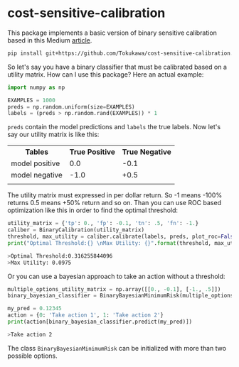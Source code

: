 # cost-sensitive-calibration

This package implements a basic version of binary sensitive calibration based in this Medium
[article](http://google.com).

```bash
pip install git+https://github.com/Tokukawa/cost-sensitive-calibration.git
```

So let's say you have a binary classifier that must be calibrated based on a utility matrix.
How can I use this package? Here an actual example:

```python
import numpy as np

EXAMPLES = 1000
preds = np.random.uniform(size=EXAMPLES)
labels = (preds > np.random.rand(EXAMPLES)) * 1
```

`preds` contain the model predictions and `labels` the true labels. Now let's say our utility matrix
is like this:

<table>
  <tr>
    <th>Tables</th>
    <th>True Positive</th>
    <th>True Negative</th>
  </tr>
  <tr>
    <td>model positive</td>
    <td>0.0</td>
    <td>-0.1</td>
  </tr>
  <tr>
    <td>model negative</td>
    <td>-1.0</td>
    <td>+0.5</td>
  </tr>
  <tr>
    <td></td>
    <td></td>
    <td></td>
  </tr>
</table>

The utility matrix must expressed in per dollar return. So -1 means -100% returns 0.5 means +50% return and so on.
Than you can use ROC based optimization like this in order to find the optimal threshold:

```python
utility_matrix = {'tp': 0., 'fp': -0.1, 'tn': .5, 'fn': -1.}
caliber = BinaryCalibration(utility_matrix)
threshold, max_utility = caliber.calibrate(labels, preds, plot_roc=False)
print("Optimal Threshold:{} \nMax Utility: {}".format(threshold, max_utility))
```
```bash
>Optimal Threshold:0.316255844096 
>Max Utility: 0.0975
```

Or you can use a bayesian approach to take an action without a threshold:

```python
multiple_options_utility_matrix = np.array([[0., -0.1], [-1., .5]])
binary_bayesian_classifier = BinaryBayesianMinimumRisk(multiple_options_utility_matrix)
```
```python
my_pred = 0.12345
action = {0: 'Take action 1', 1: 'Take action 2'}
print(action[binary_bayesian_classifier.predict(my_pred)])
```

```bash
>Take action 2
```

The class `BinaryBayesianMinimumRisk` can be initialized with more than two possible options.
